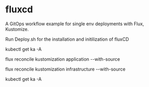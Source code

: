 # fluxcd
A GitOps workflow example for single env deployments with Flux, Kustomize.

Run Deploy.sh for the installation and initilization of fluxCD 


kubectl get ka -A

flux reconcile  kustomization application --with-source

flux reconcile  kustomization infrastructure --with-source

kubectl get ka -A
